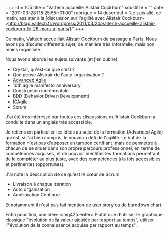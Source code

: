 +++
id = 105
title = "Valtech accueille Alistair Cockburn"
soustitre = ""
date = "2011-03-28T18:25:55+01:00"
rubrique = 14
descriptif = "Je suis allé, ce matin, assister à la [discussion sur l'agilité avec Alistair Cockburn->http://blog.valtech.fr/wordpress/2011/03/24/valtech-accueille-alistair-cockburn-le-28-mars-a-paris/]."
+++

<div class="chapo"></div>
Ce matin, Valtech accueillait Alistair Cockburn de passage à Paris. Nous avons pu discuter différents sujet, de manière très informelle, mais non moins organisée.

Nous avons abordé les sujets suivants (et j'en oublie): 
-  Crystal, qu'est-ce que c'est ?
- Que pense Alistrair de l'auto-organisation ?
- [Advanced Agile](http://alistair.cockburn.us/Advanced+Agile+class)
- 10th agile manifesto anniversary
- Construction incrémentale
- BDD (Behavior Driven Development)
- [ICAgile](http://www.icagile.com/)
- Scrum

J'ai été très intéressé par toutes ces discussions qu'Alistair Cockburn a conduite dans un anglais très accessible. 

Je retiens en particulier les idées au sujet de la formation (Advanced Agile) qui est, si j'ai bien compris, le nouveau défi de l'agilité. Le but de la formation n'est pas d'apposer un tampon certifiant, mais de permettre à chacun de se situer dans son propre parcours professionnel, en terme de compétences acquises, et de pouvoir identifier les formations permettant de le compléter au plus juste, avec des compétences à la fois accessibles et pertinentes (opportunes).

J'ai noté la description de ce qu'est le cœur de Scrum:
- Livraison à chaque itération
- Auto organisation
- Amélioration Continue

Et notamment il n'est pas fait mention de user story ou de burndown chart.

Enfin pour finir, une idée: 
<img42|center>
Plutôt que d'utiliser le graphique classique "évolution de la valeur ajoutée par rapport au temps", utiliser l'"évolution de la connaissance acquise par rapport au temps".